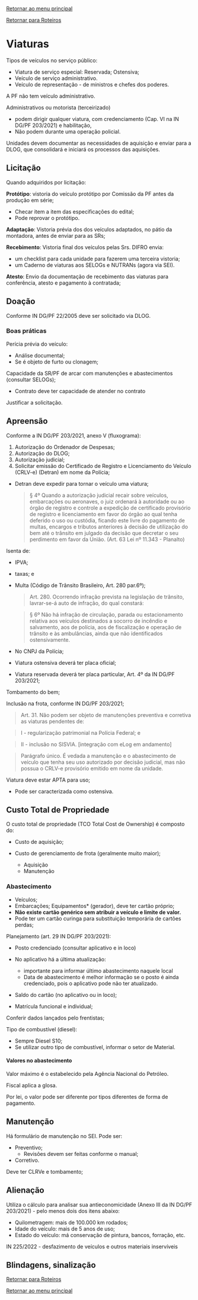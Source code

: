 [Retornar ao menu principal](https://github.com/Mateus-cpa/manual-material/blob/main/README.md)

[Retornar para Roteiros](https://github.com/Mateus-cpa/manual-material/blob/main/roteiros.md)
# Viaturas
Tipos de veículos no serviço público:
- Viatura de serviço especial: Reservada; Ostensiva;
- Veículo de serviço administrativo.
- Veículo de representação - de ministros e chefes dos poderes.

A PF não tem veículo administrativo.

Administrativos ou motorista (terceirizado) 
- podem dirigir qualquer viatura, com credenciamento (Cap. VI na IN DG/PF 203/2021) e habilitação,
- Não podem durante uma operação policial.

Unidades devem documentar as necessidades de aquisição e enviar para a DLOG, que consolidará e iniciará os processos das aquisições.
## Licitação
Quando adquiridos por licitação:

**Protótipo**: vistoria do veículo protótipo por Comissão da PF antes da produção em série;
- Checar item a item das especificações do edital;
- Pode reprovar o protótipo.

**Adaptação**: Vistoria prévia dos dos veículos adaptados, no pátio da montadora, antes de enviar para as SRs;

**Recebimento**: Vistoria final dos veículos pelas Srs. DIFRO envia:
- um checklist para cada unidade para fazerem uma terceira vistoria;
- um Caderno de viaturas aos SELOGs e NUTRANs (agora via SEI).

**Atesto**: Envio da documentação de recebimento das viaturas para conferência, atesto e pagamento à contratada;

## Doação
Conforme IN DG/PF 22/2005 deve ser solicitado via DLOG.

### Boas práticas

Perícia prévia do veículo:
- Análise documental;
- Se é objeto de furto ou clonagem;

Capacidade da SR/PF de arcar com manutenções e abastecimentos (consultar SELOGs);

- Contrato deve ter capacidade de atender no contrato

Justificar a solicitação.

## Apreensão
Conforme a IN DG/PF 203/2021, anexo V (fluxograma):
1. Autorização do Ordenador de Despesas;
2. Autorização do DLOG;
3. Autorização judicial;
4. Solicitar emissão do Certificado de Registro e Licenciamento do Veículo (CRLV-e) (Detran) em nome da Polícia;
- Detran deve expedir para tornar o veículo uma viatura;
  >§ 4º  Quando a autorização judicial recair sobre veículos, embarcações ou aeronaves, o juiz ordenará à autoridade ou ao órgão de registro e controle a expedição de certificado provisório de registro e licenciamento em favor do órgão ao qual tenha deferido o uso ou custódia, ficando este livre do pagamento de multas, encargos e tributos anteriores à decisão de utilização do bem até o trânsito em julgado da decisão que decretar o seu perdimento em favor da União. (Art. 63 Lei nº 11.343 - Planalto)

Isenta de: 
  
- IPVA; 
- taxas; e 
- Multa (Código de Trânsito Brasileiro, Art. 280 par.6º);

  >Art. 280. Ocorrendo infração prevista na legislação de trânsito, lavrar-se-á auto de infração, do qual constará:
  
  >§ 6º Não há infração de circulação, parada ou estacionamento relativa aos veículos destinados a socorro de incêndio e salvamento, aos de polícia, aos de fiscalização e operação de trânsito e às ambulâncias, ainda que não identificados ostensivamente. 
- No CNPJ da Polícia;
- Viatura ostensiva deverá ter placa oficial;
- Viatura reservada deverá ter placa particular, Art. 4º da IN DG/PF 203/2021;

Tombamento do bem;

Inclusão na frota, conforme IN DG/PF 203/2021;
  >Art. 31. Não podem ser objeto de manutenções preventiva e corretiva as viaturas pendentes de: 
  
  >I - regularização patrimonial na Polícia Federal; e 
  
  >II - inclusão no SISVIA. [integração com eLog em andamento]

  >Parágrafo único. É vedada a manutenção e o abastecimento de veículo que tenha seu uso autorizado por decisão judicial, mas não possua o CRLV-e provisório emitido em nome da unidade.

Viatura deve estar APTA para uso;
- Pode ser caracterizada como ostensiva.
## Custo Total de Propriedade
O custo total de propriedade (TCO Total Cost de Ownership) é composto do:
- Custo de aquisição; 
- Custo de gerenciamento de frota (geralmente muito maior);
    
    - Aquisição
    - Manutenção
### Abastecimento
- Veículos;
- Embarcações;
Equipamentos* (gerador), deve ter cartão próprio;
- **Não existe cartão genérico sem atribuir a veículo e limite de valor.**
- Pode ter um cartão curinga para substituição temporária de cartões perdas;

Planejamento (art. 29 IN DG/PF 203/2021):

- Posto credenciado (consultar aplicativo e in loco)
- No aplicativo há a última atualização:
    - importante para informar último abastecimento naquele local
    - Data de abastecimento é melhor informação se o posto é ainda credenciado, pois o aplicativo pode não ter atualizado.

- Saldo do cartão (no aplicativo ou in loco);
- Matrícula funcional e individual;

Conferir dados lançados pelo frentistas;

Tipo de combustível (diesel):
- Sempre Diesel S10;
- Se utilizar outro tipo de combustível, informar o setor de Material.

#### Valores no abastecimento
Valor máximo é o estabelecido pela Agência Nacional do Petróleo. 

Fiscal aplica a glosa.

Por lei, o valor pode ser diferente por tipos diferentes de forma de pagamento.

## Manutenção 
Há formulário de manutenção no SEI.
Pode ser:
- Preventivo;
    - Revisões devem ser feitas conforme o manual;
- Corretivo.

Deve ter CLRVe e tombamento;

## Alienação
Utiliza o cálculo para analisar sua antieconomicidade (Anexo III da IN DG/PF 203/2021) - pelo menos dois dos itens abaixo:
- Quilometragem: mais de 100.000 km rodados;
- Idade do veículo: mais de 5 anos de uso;
- Estado do veículo: má conservação de pintura, bancos, forração, etc.


IN 225/2022 - desfazimento de veículos e outros materiais inservíveis

## Blindagens, sinalização


[Retornar para Roteiros](https://github.com/Mateus-cpa/manual-material/blob/main/roteiros.md)

[Retornar ao menu principal](https://github.com/Mateus-cpa/manual-material/blob/main/README.md)